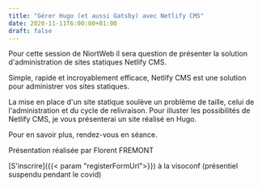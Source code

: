 ```yaml
---
title: "Gérer Hugo (et aussi Gatsby) avec Netlify CMS"
date: 2020-11-11T6:00:00+01:00
draft: false 
---
```


Pour cette session de NiortWeb il sera question de présenter la solution d'administration de sites statiques Netlify CMS.

Simple, rapide et incroyablement efficace, Netlify CMS est une solution pour administrer vos sites statiques.

La mise en place d'un site statique soulève un problème de taille, celui de l'administration et du cycle de relivraison.
Pour illuster les possibilités de Netlify CMS, je vous présenterai un site réalisé en Hugo.
 
Pour en savoir plus, rendez-vous en séance.


Présentation réalisée par Florent FREMONT 

[S'inscrire]({{< param "registerFormUrl">}}) à la visoconf (présentiel suspendu pendant le covid)

